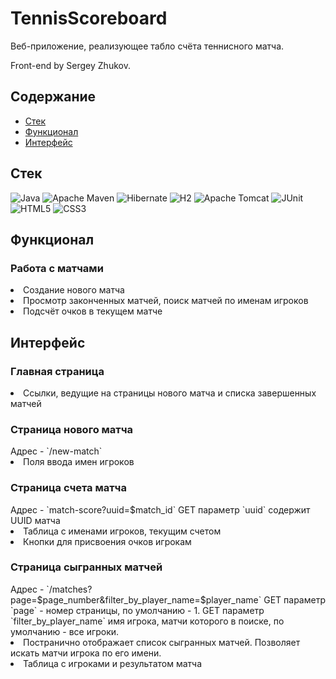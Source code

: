 # TennisScoreboard

Веб-приложение, реализующее табло счёта теннисного матча.

Front-end by Sergey Zhukov.

## Содержание

- [Стек](#стек)
- [Функционал](#функционал)
- [Интерфейс](#интерфейс)

## Стек

![Java](https://img.shields.io/badge/java-%23ED8B00.svg?style=for-the-badge&logo=openjdk&logoColor=white)
![Apache Maven](https://img.shields.io/badge/Apache%20Maven-C71A36?style=for-the-badge&logo=Apache%20Maven&logoColor=white)
![Hibernate](https://img.shields.io/badge/Hibernate-59666C?style=for-the-badge&logo=Hibernate&logoColor=white)
![H2](https://img.shields.io/badge/H2-59666C?style=for-the-badge)
![Apache Tomcat](https://img.shields.io/badge/apache%20tomcat-%23F8DC75.svg?style=for-the-badge&logo=apache-tomcat&logoColor=black)
![JUnit](https://img.shields.io/badge/-Junit-252529?style=for-the-badge&logoColor=FCC72B)
![HTML5](https://img.shields.io/badge/html5-%23E34F26.svg?style=for-the-badge&logo=html5&logoColor=white)
![CSS3](https://img.shields.io/badge/css3-%231572B6.svg?style=for-the-badge&logo=css3&logoColor=white)

## Функционал

<h3>Работа с матчами</h3>
<li>Создание нового матча </li>
<li>Просмотр законченных матчей, поиск матчей по именам игроков</li>
<li>Подсчёт очков в текущем матче</li>

## Интерфейс

<h3>Главная страница</h3>
<li>Ссылки, ведущие на страницы нового матча и списка завершенных матчей</li>

<h3>Страница нового матча</h3>
Адрес - `/new-match`
<li>Поля ввода имен игроков</li>

<h3>Страница счета матча</h3>
Адрес - `match-score?uuid=$match_id`    
GET параметр `uuid` содержит UUID матча
<li>Таблица с именами игроков, текущим счетом</li>
<li>Кнопки для присвоения очков игрокам</li>

<h3>Страница сыгранных матчей</h3>
Адрес - `/matches?page=$page_number&filter_by_player_name=$player_name`    
GET параметр `page` - номер страницы, по умолчанию - 1.    
GET параметр `filter_by_player_name` имя игрока, матчи которого в поиске, по умолчанию - все игроки.
<li>Постранично отображает список сыгранных матчей. Позволяет искать матчи игрока по его имени.</li>
<li>Таблица с игроками и результатом матча</li>
